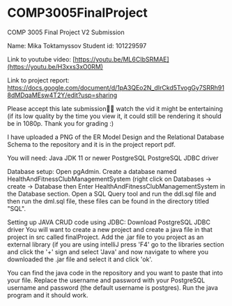 # COMP3005FinalProject

COMP 3005 Final Project V2 Submission

Name: Mika Toktamyssov Student id: 101229597

Link to youtube video: [https://youtu.be/ML6CIbSRMAE](https://youtu.be/H3xxs3xO0RM)

Link to project report: https://docs.google.com/document/d/1pA3QEo2N_dIrCkd5TvogGy7SRRh918dMDqaMEsw4T2Y/edit?usp=sharing

Please accept this late submission🥺🐐 watch the vid it might be entertaining (if its low quality by the time you view it, it could still be rendering it should be in 1080p. Thank you for grading :) 

I have uploaded a PNG of the ER Model Design and the Relational Database Schema to the repository and it is in the project report pdf.

You will need: Java JDK 11 or newer PostgreSQL PostgreSQL JDBC driver

Database setup: Open pgAdmin. Create a database named HealthAndFitnessClubManagementSystem (right click on Databases -> create -> Database then Enter HealthAndFitnessClubManagementSystem in the Database section. Open a SQL Query tool and run the ddl.sql file and then run the dml.sql file, these files can be found in the directory titled "SQL".

Setting up JAVA CRUD code using JDBC:
Download PostgreSQL JDBC driver
You will want to create a new project and create a java file in that project in src called finalProject.
Add the .jar file to you project as an external library (if you are using intelliJ press 'F4' go to the libraries section and click the '+' sign and select 'Java' and now navigate to where you downloaded the .jar file and select it and click 'ok'.

You can find the java code in the repository and you want to paste that into your file. Replace the username and password with your PostgreSQL username and password (the default username is postgres). Run the java program and it should work.
